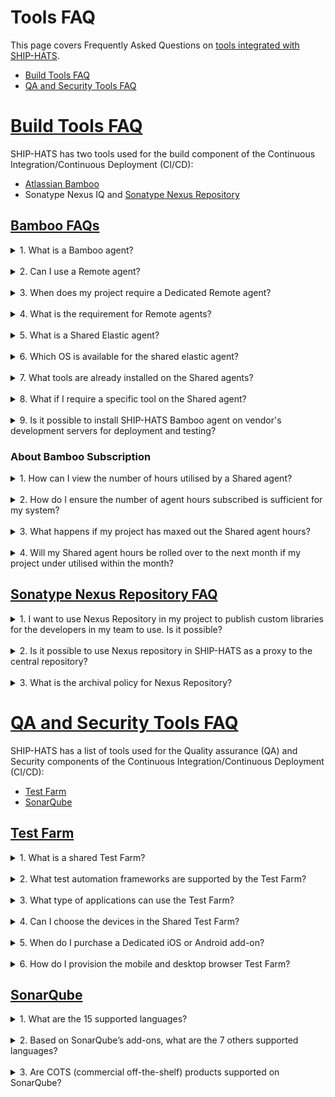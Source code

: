 # Tools FAQ

This page covers Frequently Asked Questions on [tools integrated with SHIP-HATS](https://docs.developer.tech.gov.sg/docs/ship-hats-documentation/#/architecture-diagram).

- [Build Tools FAQ](#build-tools-faq)
- [QA and Security Tools FAQ](#qa-and-security-tools-faq)

# [Build Tools FAQ](#build-tools-faq)

SHIP-HATS has two tools used for the build component of the Continuous Integration/Continuous Deployment (CI/CD): 
- [Atlassian Bamboo](#bamboo-faq)
- Sonatype Nexus IQ and [Sonatype Nexus Repository](#sonatype-nexus-repository-faq)

## [Bamboo FAQs](#bamboo-faq)

<details>
  <summary> 1. What is a Bamboo agent?</summary>

A Bamboo agent is a service that allows to run job builds. There are different types of agents: remote, shared, local and elastic agents. For more information on agents, refer to [Agents and Capabilities on Atlassian.](https://confluence.atlassian.com/bamboo/agents-and-capabilities-289277114.html)

  </details>
<br>
<details>
  <summary>2. Can I use a Remote agent?</summary>

A <a href="https://confluence.atlassian.com/confeval/development-tools-evaluator-resources/bamboo/bamboo-remote-agents-and-local-agents">Remote agent</a> requires hosting, agent installation and/or VPN installation (if required). Registration of Remote agent is subjected to approval by SHIP-HATS team. Please send a service request via SHIP-HATS service desk for registration of Remote agent.
  
  </details>
<br>
<details>
  <summary>3. When does my project require a Dedicated Remote agent?</summary>

If your build job needs to connect back to your own resources or run parallel job, you can consider adding a Dedicated Remote agent.For more information, refer to [dedicating an agent](https://confluence.atlassian.com/bamboo/dedicating-an-agent-629015108.html).
  
  </details>
<br>
<details>
  <summary>4. What is the requirement for Remote agents?</summary>
  
Agency must ensure the Remote agents are clean and secure before SHIP-HATS approves the registration with Bamboo server.

To setup Remote Bamboo agents, please refer to this [guide](https://confluence.ship.gov.sg/display/SHIP/Installing+Remote+Agent). This page is on SHIP-HATS confluence. Please log in to the account to access.

To ensure that Remote agents are clean and secure, refer to [securing your Remote agents](https://confluence.atlassian.com/bamboo/securing-your-remote-agents-289277197.html). This page is on SHIP-HATS confluence. Please log in to the account to access.
  </details>
<br>
<details>
  <summary>5. What is a Shared Elastic agent? </summary>

A Shared Elastic agent is an on-demand Windows or Linux agent launched by Bamboo within SHIP&#39;s network to execute pipeline tasks. To leverage on elastic agent, Agency must specify the required capabilities and SHIP-HATS team will assign an agent that matches the required capabilities, if available.

SHIP-HATS does not offer Mac OS agent as of now.

For more information on specifying required capabilities, refer to [Bamboo agent registration process](https://confluence.ship.gov.sg/display/SHIP/Bamboo+Agent+Registration+Process). This page is on SHIP-HATS confluence. Please log in to the account to access.
  </details>
<br>
<details>
  <summary> 6. Which OS is available for the shared elastic agent?</summary>
  
Though MS Windows and Linux support, we recommend Linux as MS Window agents are quite heavy and would utilise a hefty load of Shared agent hours. We recommend the Agency subscribe to Remote agent if they choose MS Window agents.
  </details>
<br>
<details>
  <summary>7. What tools are already installed on the Shared agents?</summary>

Refer to [SHIP Bamboo Elastic Agent for SHIP Users.](https://confluence.ship.gov.sg/display/SHIP/SHIP+Bamboo+Elastic+Agent+for+SHIP+Users) This page is on SHIP-HATS confluence. Please log in to the account to access.
  </details>
<br>
<details>
  <summary>8. What if I require a specific tool on the Shared agent?</summary>

Submit your requests <a href="https://go.gov.sg/she"> here.</a>
  </details>
<br>
<details>
  <summary>9. Is it possible to install SHIP-HATS Bamboo agent on vendor's development servers for deployment and testing?</summary><br>

No, however, vendor can set up a Remote Bamboo agent. For this option, the Agency would require to add-on Dedicated Remote agent.
  </details>

### About Bamboo Subscription

<details>
  <summary>1. How can I view the number of hours utilised by a Shared agent?</summary>

Subscription Administrator (SA) and Project Administrator (PA) may connect to the SHIP-HATS OpenVPN and log in to [SHIP-HATS portal](http://www.ship.gov.sg/) to view the subscription's utilisation of Shared agent hours.
  </details>
<br>
<details>
  <summary>2. How do I ensure the number of agent hours subscribed is sufficient for my system?</summary>

Agency can monitor through [SHIP-HATS portal](http://www.ship.gov.sg/) after subscribing to the service platform. Agency can purchase additional Shared agent hours as add-ons based on project requirements.
  </details>
<br>
<details>
  <summary>3. What happens if my project has maxed out the Shared agent hours?</summary>

The SA and PA would receive an email notification when utilisation have reached 90% of the total number of Shared agent hours. Projects that exceed the Shared agent hours will be charged at 100 SGD per block of 100 Shared agent hours automatically. At the start of every month, the Shared agent hours will be reset to its initial subscription quota.
  </details>
<br>
<details>
  <summary>4. Will my Shared agent hours be rolled over to the next month if my project under utilised within the month?</summary>

No. The number of Shared agent hours will reset on every 1st of the month.
  </details>

## [Sonatype Nexus Repository FAQ](#sonatype-nexus-repository-faq)

<details>
  <summary>1. I want to use Nexus Repository in my project to publish custom libraries for the developers in my team to use. Is it possible?</summary>

SHIP-HATS users can request to create a private hosted repository in Nexus Repository to host their custom libraries by raising a [service request](https://jira.ship.gov.sg/servicedesk/customer/portal/11). 
  </details>
<br>
<details>
  <summary>2. Is it possible to use Nexus repository in SHIP-HATS as a proxy to the central repository?</summary>

Yes, it is possible to use Nexus Repository in SHIP-HATS as proxy to the central repository. 
  </details>
<br>
<details>
  <summary>3. What is the archival policy for Nexus Repository?</summary>

All Artifacts will be deleted 180 days from the date of creation. 
  </details>

# [QA and Security Tools FAQ](#qa-and-security-tools-faq)

SHIP-HATS has a list of tools used for the Quality assurance (QA) and Security components of the Continuous Integration/Continuous Deployment (CI/CD): 

- [Test Farm](#test-farm) 
- [SonarQube](#sonarqube) 

## [Test Farm](#test-farm) 

<details>
  <summary>1. What is a shared Test Farm?</summary><br>

It is a cloud-based mobile devices test platform which allows testing of Android and iOS mobile applications or mobile browsers on real device. It allows the user to run test automation on multiple devices in parallel. Since it is a shared Test Farm, your test will be added to a queue system if all the resources are not available at the time of request.Refer [here](https://sgdcs.sgnet.gov.sg/sites/tech/hats/SitePages/Green%20HATS.aspx) for the automated testing framework supported.  
  </details>
<br>
<details>
  <summary>2. What test automation frameworks are supported by the Test Farm?</summary>

SHIP-HATS support [Appium](https://appium.io/) based open source framework like [Robot Framework](https://robotframework.org/) and  any other testing frameworks that can work with Appium server. 
  </details>
<br>
<details>
  <summary>3. What type of applications can use the Test Farm?</summary>

Any internet or intranet facing application that can be exposed to the internet for testing can use the Test Farm. 
  </details>
<br>
<details>
  <summary>4. Can I choose the devices in the Shared Test Farm?</summary>
Users can pre-book the mobile devices based on OS, brand or model before running their tests by sending an enquiry to enquiries_ENP@tech.gov.sg. The number of devices that agency can book depends on their subscription quota. The test will be executed on the booked mobile devices that agency specifies. 
  </details>
<br>
<details>
  <summary>5. When do I purchase a Dedicated iOS or Android add-on?</summary>

If you wish to avoid queueing, you can subscribe to Dedicated iOS and Android add-on. Public officers can refer to the [pricing](https://sgdcs.sgnet.gov.sg/sites/IDA-GoSync/gdspdd-ai/ship/_layouts/15/start.aspx#/SitePages/Pricing.aspx). 
  </details>
<br>
<details>
  <summary>6. How do I provision the mobile and desktop browser Test Farm?</summary>

Agencies are required to raise a [service request](https://jira.ship.gov.sg/servicedesk/customer/portal/11) to request access to the Test Farm. 
  </details>
  
## [SonarQube](#sonarqube) 

<details>
  <summary>1. What are the 15 supported languages?</summary>

Java, JavaScript, C#, TypeScript, Kotlin, Ruby, Go, Scala, Flex, Python, PHP, HTML, CSS, XML, VB.NET. 
Do take note that there is no restriction of lines of code and number of applications. 
  </details>
<br>
<details>
  <summary>2. Based on SonarQube’s add-ons, what are the 7 others supported languages?</summary>

C, C++, Obj-C, Swift, ABAP, T-SQL, PL/SQL are supported. Public officers can refer to the [pricing](https://sgdcs.sgnet.gov.sg/sites/IDA-GoSync/gdspdd-ai/ship/_layouts/15/start.aspx#/SitePages/Pricing.aspx) for the add-ons.  
  </details>
<br>
<details>
  <summary>3. Are COTS (commercial off-the-shelf) products supported on SonarQube?</summary>

Yes. SonarQube can scan for any customisation that the COTS product supports.       
Example: Configuration files in XML or Javascript/ Java or plugins written in Java or Python.
  </details>
